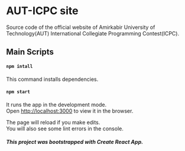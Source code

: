 # AUT-ICPC site
Source code of the official website of Amirkabir University of Technology(AUT) International Collegiate Programming Contest(ICPC).

## Main Scripts

#### `npm intall`

This command installs dependencies.

#### `npm start`

It runs the app in the development mode.<br>
Open [http://localhost:3000](http://localhost:3000) to view it in the browser.

The page will reload if you make edits.<br>
You will also see some lint errors in the console.


##### This project was bootstrapped with Create React App.
